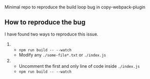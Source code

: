 Minimal repo to reproduce the build loop bug in copy-webpack-plugin

## How to reproduce the bug
I have found two ways to reproduce this issue.

1. 　
   - `npm run build -- --watch`
   - Modify any `./some-file*.txt` or `./index.js`
2. 　
   - Uncomment the first and only line of code inside `./index.js`
   - `npm run build -- --watch`

